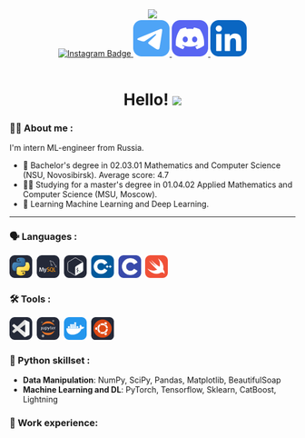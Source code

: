 <div id="header" align="center">
  <img src="https://media.giphy.com/media/qgQUggAC3Pfv687qPC/giphy.gif?cid=790b76117awuljzwmc0tznqh6gerohe8qcp8ww5begddkjll&ep=v1_gifs_search&rid=giphy.gif&ct=g" width="500"/>
</div>

<div id="badges" align="center">
  <a href="https://www.instagram.com/d3rleex?igsh=Z2szYmM1MTM2bTVk&utm_source=qr">
    <img src="https://github.com/LelouchFR/skill-icons/blob/main/assets/instagram.svg" alt="Instagram Badge" width="64" height="64"/>
  </a>
  <a href="https://t.me/anderlexx">
    <img src="https://github.com/LelouchFR/skill-icons/blob/main/assets/telegram.svg" alt="Telegram Badge" width="64" height="64"/>
  </a>
  <a href="https://discordapp.com/users/244178805894152193/">
    <img src="https://github.com/LelouchFR/skill-icons/blob/main/assets/discord.svg" alt="Discord Badge" width="64" height="64"/>
  </a>
  <a href="https://www.linkedin.com/in/alexander-khvan-705852319/">
    <img src="https://github.com/tandpfun/skill-icons/blob/main/icons/LinkedIn.svg" alt="LinkedIn Badge" width="64" height="64"/>
  </a>
</div>

<div id="badges" align="center">
  <img src="https://komarev.com/ghpvc/?username=anderlex&style=flat&color=blue" alt=""/>
  <h1>
    Hello!
    <img src="https://media.giphy.com/media/hvRJCLFzcasrR4ia7z/giphy.gif" width="30px"/>
  </h1>
</div>

### 👨‍💻 About me :
I'm intern ML-engineer from Russia.
- 📘 Bachelor's degree in 02.03.01 Mathematics and Computer Science (NSU, Novosibirsk). Average score: 4.7
- 👨‍🎓 Studying for a master's degree in 01.04.02 Applied Mathematics and Computer Science (MSU, Moscow).
- 📐 Learning Machine Learning and Deep Learning.
---
### 🗣️ Languages :
<div>
  <img src="https://github.com/tandpfun/skill-icons/blob/main/icons/Python-Dark.svg" title="Python" alt="Python" width="40" height="40"/>&nbsp;
  <img src="https://github.com/tandpfun/skill-icons/blob/main/icons/MySQL-Dark.svg" title="MySQL" alt="MySQL" width="40" height="40"/>&nbsp;
  <img src="https://github.com/tandpfun/skill-icons/blob/main/icons/Bash-Dark.svg" title="Bash" alt="Bash" width="40" height="40"/>&nbsp;
  <img src="https://github.com/tandpfun/skill-icons/blob/main/icons/CPP.svg" title="C++" alt="C++" width="40" height="40"/>&nbsp;
  <img src="https://github.com/tandpfun/skill-icons/blob/main/icons/C.svg" title="C" alt="C" width="40" height="40"/>&nbsp;
  <img src="https://github.com/tandpfun/skill-icons/blob/main/icons/Swift.svg" title="Swift" alt="Swift" width="40" height="40"/>&nbsp;
</div>

### 🛠️ Tools :
<div>
  <img src="https://github.com/tandpfun/skill-icons/blob/main/icons/VSCode-Dark.svg" title="VSCode" alt="VSCode" width="40" height="40"/>&nbsp;
  <img src="https://github.com/LelouchFR/skill-icons/blob/main/assets/jupyter-dark.svg" title="Jupyter" alt="Jupyter" width="40" height="40"/>&nbsp;
  <img src="https://github.com/tandpfun/skill-icons/blob/main/icons/Docker.svg" title="Docker" alt="Docker" width="40" height="40"/>&nbsp;
  <img src="https://github.com/tandpfun/skill-icons/blob/main/icons/Ubuntu-Dark.svg" title="Ubuntu" alt="Ubuntu" width="40" height="40"/>&nbsp;
</div>

### 🐍 Python skillset :
- **Data Manipulation**: NumPy, SciPy, Pandas, Matplotlib, BeautifulSoap
- **Machine Learning and DL**: PyTorch, Tensorflow, Sklearn, CatBoost, Lightning

### 👜 Work experience:
